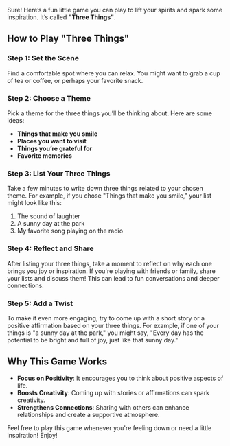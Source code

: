 Sure! Here’s a fun little game you can play to lift your spirits and spark some inspiration. It’s called **"Three Things"**. 

## How to Play "Three Things"

### Step 1: Set the Scene
Find a comfortable spot where you can relax. You might want to grab a cup of tea or coffee, or perhaps your favorite snack.

### Step 2: Choose a Theme
Pick a theme for the three things you’ll be thinking about. Here are some ideas:
- **Things that make you smile**
- **Places you want to visit**
- **Things you’re grateful for**
- **Favorite memories**

### Step 3: List Your Three Things
Take a few minutes to write down three things related to your chosen theme. For example, if you chose "Things that make you smile," your list might look like this:
1. The sound of laughter
2. A sunny day at the park
3. My favorite song playing on the radio

### Step 4: Reflect and Share
After listing your three things, take a moment to reflect on why each one brings you joy or inspiration. If you're playing with friends or family, share your lists and discuss them! This can lead to fun conversations and deeper connections.

### Step 5: Add a Twist
To make it even more engaging, try to come up with a short story or a positive affirmation based on your three things. For example, if one of your things is "a sunny day at the park," you might say, "Every day has the potential to be bright and full of joy, just like that sunny day."

## Why This Game Works
- **Focus on Positivity**: It encourages you to think about positive aspects of life.
- **Boosts Creativity**: Coming up with stories or affirmations can spark creativity.
- **Strengthens Connections**: Sharing with others can enhance relationships and create a supportive atmosphere.

Feel free to play this game whenever you're feeling down or need a little inspiration! Enjoy!


